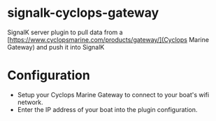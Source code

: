 # signalk-cyclops-gateway

SignalK server plugin to pull data from a [https://www.cyclopsmarine.com/products/gateway/](Cyclops Marine Gateway) and push it into SignalK

# Configuration

* Setup your Cyclops Marine Gateway to connect to your boat's wifi network.
* Enter the IP address of your boat into the plugin configuration.